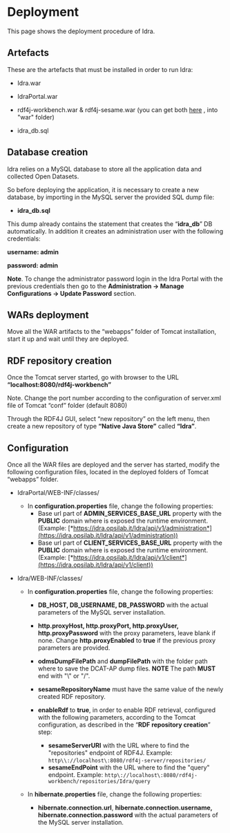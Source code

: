 # Deployment

This page shows the deployment procedure of Idra.

## Artefacts

These are the artefacts that must be installed in order to run Idra:

-   Idra.war

-   IdraPortal.war

-   rdf4j-workbench.war & rdf4j-sesame.war  (you can get both [here](http://www.eclipse.org/downloads/download.php?file=/rdf4j/eclipse-rdf4j-2.2.1-sdk.zip) , into "war" folder)

-   idra_db.sql

## Database creation

Idra relies on a MySQL database to store all the application data and
collected Open Datasets.

So before deploying the application, it is necessary to create a new
database, by importing in the MySQL server the provided SQL dump file:

-   **idra_db.sql**

This dump already contains the statement that creates the
“**idra_db**” DB automatically. In addition it creates an
administration user with the following credentials:

**username: admin**

**password: admin**

**Note**. To change the administrator password login in the Idra Portal with the previous credentials then go to the **Administration -> Manage Configurations -> Update Password** section.

## WARs deployment

Move all the WAR artifacts to the “webapps” folder of Tomcat
installation, start it up and wait until they are deployed.

## RDF repository creation

Once the Tomcat server started, go with browser to the URL
**“localhost:8080/rdf4j-workbench”**

Note. Change the port number according to the configuration of
server.xml file of Tomcat “conf” folder (default 8080)

Through the RDF4J GUI, select “new repository” on the left menu, then
create a new repository of type **“Native Java Store”** called **“Idra”**.

## Configuration

Once all the WAR files are deployed and the server has started, modify
the following configuration files, located in the deployed folders of
Tomcat “webapps” folder.

-   IdraPortal/WEB-INF/classes/

    -   In **configuration.properties** file, change the following properties:
		- Base url part of **ADMIN\_SERVICES\_BASE\_URL** property with the **PUBLIC** domain where
			is exposed the runtime environment. (Example:
			[*https://idra.opsilab.it/Idra/api/v1/administration*](https://idra.opsilab.it/Idra/api/v1/administration))
		- Base url part of **CLIENT\_SERVICES\_BASE\_URL** property with the **PUBLIC** domain where
			is exposed the runtime environment. (Example:
			[*https://idra.opsilab.it/Idra/api/v1/client*](https://idra.opsilab.it/Idra/api/v1/client))
-   Idra/WEB-INF/classes/

    -   In **configuration.properties** file, change the following
        properties:

        -   **DB\_HOST, DB\_USERNAME, DB\_PASSWORD** with the actual
            parameters of the MySQL server installation.

        -   **http.proxyHost, http.proxyPort,
            http.proxyUser, http.proxyPassword** with the proxy
            parameters, leave blank if none. Change **http.proxyEnabled** to **true**              if the previous proxy parameters are provided.

        -   **odmsDumpFilePath** and **dumpFilePath** with the folder path where to                 save the DCAT-AP dump files. **NOTE** The path **MUST** end with "\\" or              "/". 
        -   **sesameRepositoryName** must have the same value of the
            newly created RDF repository.
        -   **enableRdf** to **true**, in order to enable RDF retrieval, configured with the following parameters, according to the Tomcat configuration, as described in the “**RDF repository creation**” step:
             -   **sesameServerURI** with the URL where to find the "repositories" endpoint of RDF4J.  Example: 
             `http\\://localhost\:8080/rdf4j-server/repositories/`
             -  **sesameEndPoint** with the URL where to find the "query" endpoint.                Example:
             `http\://localhost\:8080/rdf4j-workbench/repositories/Idra/query`
   
    -   In **hibernate.properties** file, change the following
        properties:
        
        -   **hibernate.connection.url**, **hibernate.connection.username,
            hibernate.connection.password** with the actual parameters
            of the MySQL server installation.